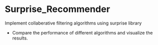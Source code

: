 # Surprise_Recommender

Implement collaberative filtering algorithms using surprise library

- Compare the performance of different algorithms and visualize the results.
